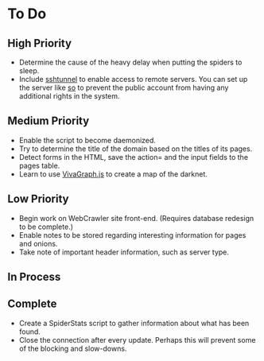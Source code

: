# To Do

## High Priority
* Determine the cause of the heavy delay when putting the spiders to sleep.
* Include [sshtunnel](https://github.com/pahaz/sshtunnel) to enable access to remote servers. You can set up the server like [so](https://unix.stackexchange.com/questions/235040/how-do-i-create-a-ssh-user-that-can-only-access-mysql) to prevent the public account from having any additional rights in the system.

## Medium Priority
* Enable the script to become daemonized.
* Try to determine the title of the domain based on the titles of its pages.
* Detect forms in the HTML, save the action= and the input fields to the pages table.
* Learn to use [VivaGraph.js](https://github.com/anvaka/VivaGraphJS) to create a map of the darknet.

## Low Priority
* Begin work on WebCrawler site front-end. (Requires database redesign to be complete.)
* Enable notes to be stored regarding interesting information for pages and onions.
* Take note of important header information, such as server type.

## In Process

## Complete
* Create a SpiderStats script to gather information about what has been found.
* Close the connection after every update. Perhaps this will prevent some of the blocking and slow-downs.
